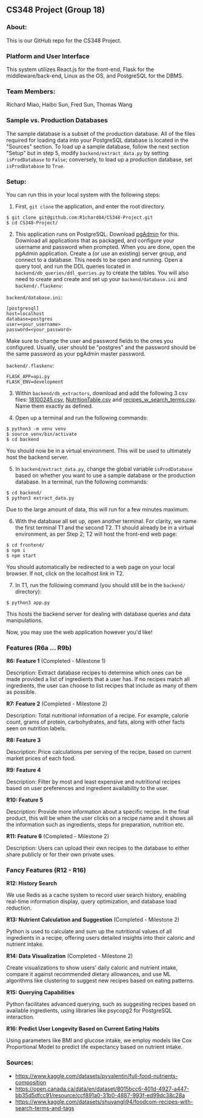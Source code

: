 ## CS348 Project (Group 18)

### About:
This is our GitHub repo for the CS348 Project. 

### Platform and User Interface
This system utilizes React.js for the front-end, Flask for the middleware/back-end, Linux as the OS, and PostgreSQL for the DBMS.

### Team Members:
Richard Miao, Haibo Sun, Fred Sun, Thomas Wang

### Sample vs. Production Databases
The sample database is a subset of the production database. All of the files required for loading data into your PostgreSQL database is located in the "Sources" section. To load up a sample database, follow the next section "Setup" but in step 5, modify `backend/extract_data.py` by setting `isProdDatabase` to `False`; conversely, to load up a production database, set `isProdDatabase` to `True`. 

### Setup:
You can run this in your local system with the following steps:

1. First, `git clone` the application, and enter the root directory.
```
$ git clone git@github.com:R1chard04/CS348-Project.git
$ cd CS348-Project/
```

2. This application runs on PostgreSQL. Download [pgAdmin](https://www.pgadmin.org/download/) for this. Download all applications that as packaged, and configure your username and password when prompted. When you are done, open the pgAdmin application. Create a (or use an existing) server group, and connect to a database. This needs to be open and running. Open a query tool, and run the DDL queries located in `backend/db_queries/ddl_queries.py` to create the tables. You will also need to create and create and set up your `backend/database.ini` and `backend/.flaskenv`:

`backend/database.ini`:
```
[postgresql]
host=localhost
database=postgres
user=<your_username>
password=<your_password>
```
Make sure to change the user and password fields to the ones you configured. Usually, user should be "postgres" and the password should be the same password as your pgAdmin master password.

`backend/.flaskenv`:
```
FLASK_APP=api.py
FLASK_ENV=development
```

3. Within `backend/db_extractors`, download and add the following 3 csv files: [18100245.csv](https://open.canada.ca/data/en/dataset/8015bcc6-401d-4927-a447-bb35d5dfcc91/resource/ccf891a0-31b0-4887-993f-ed99dc38c28a), [NutritionTable.csv](https://www.kaggle.com/datasets/pyvalentin/full-food-nutrients-composition) and [recipes_w_search_terms.csv](https://www.kaggle.com/datasets/shuyangli94/foodcom-recipes-with-search-terms-and-tags). Name them exactly as defined.

4. Open up a terminal and run the following commands:
```
$ python3 -m venv venv 
$ source venv/bin/activate
$ cd backend
```
You should now be in a virtual environment. This will be used to ultimately host the backend server. 

5. In `backend/extract_data.py`, change the global variable `isProdDatabase` based on whether you want to use a sample database or the production database. In a terminal, run the following commands:
```
$ cd backend/
$ python3 extract_data.py
```
Due to the large amount of data, this will run for a few minutes maximum.

6. With the database all set up, open another terminal. For clarity, we name the first terminal T1 and the second T2. T1 should already be in a virtual environment, as per Step 2; T2 will host the front-end web page:
```
$ cd frontend/
$ npm i
$ npm start
```
You should automatically be redirected to a web page on your local browser. If not, click on the localhost link in T2. 

7. In T1, run the following command (you should still be in the `backend/` directory):
```
$ python3 app.py
```
This hosts the backend server for dealing with database queries and data manipulations. 

Now, you may use the web application however you'd like!

### Features (R6a … R9b)

**R6: Feature 1** (Completed - Milestone 1)

Description: 
Extract database recipes to determine which ones can be made provided a list of ingredients that a user has. If no recipes match all ingredients, the user can choose to list recipes that include as many of them as possible.

**R7: Feature 2** (Completed - Milestone 2)

Description:
Total nutritional information of a recipe. For example, calorie count, grams of protein, carbohydrates, and fats, along with other facts seen on nutrition labels.

**R8: Feature 3**

Description: 
Price calculations per serving of the recipe, based on current market prices of each food.

**R9: Feature 4**

Description: 
Filter by most and least expensive and nutritional recipes based on user preferences and ingredient availability to the user. 

**R10: Feature 5**

Description: 
Provide more information about a specific recipe. In the final product, this will be when the user clicks on a recipe name and it shows all the information such as ingredients, steps for preparation, nutrition etc.

**R11: Feature 6** (Completed - Milestone 2)

Description: 
Users can upload their own recipes to the database to either share publicly or for their own private uses.

### Fancy Features (R12 - R16)

**R12: History Search**

We use Redis as a cache system to record user search history, enabling real-time information display, query optimization, and database load reduction.

**R13: Nutrient Calculation and Suggestion** (Completed - Milestone 2)

Python is used to calculate and sum up the nutritional values of all ingredients in a recipe, offering users detailed insights into their caloric and nutrient intake.

**R14: Data Visualization** (Completed - Milestone 2)

Create visualizations to show users’ daily caloric and nutrient intake, compare it against recommended dietary allowances, and use ML algorithms like clustering to suggest new recipes based on eating patterns.

**R15: Querying Capabilities**

Python facilitates advanced querying, such as suggesting recipes based on available ingredients, using libraries like psycopg2 for PostgreSQL interaction.

**R16: Predict User Longevity Based on Current Eating Habits**

Using parameters like BMI and glucose intake, we employ models like Cox Proportional Model to predict life expectancy based on nutrient intake.


### Sources:
- https://www.kaggle.com/datasets/pyvalentin/full-food-nutrients-composition
- https://open.canada.ca/data/en/dataset/8015bcc6-401d-4927-a447-bb35d5dfcc91/resource/ccf891a0-31b0-4887-993f-ed99dc38c28a
- https://www.kaggle.com/datasets/shuyangli94/foodcom-recipes-with-search-terms-and-tags
